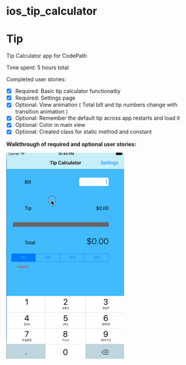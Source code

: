 # ios_tip_calculator

Tip
==================

Tip Calculator app for CodePath

Time spent: 5 hours total

Completed user stories:

* [x] Required: Basic tip calculator functionatliy
* [x] Required: Settings page
* [x] Optional: View animation ( Total bill and tip numbers change with transition animation )
* [x] Optional: Remember the default tip across app restarts and load it
* [x] Optional: Color in main view
* [x] Optional: Created class for static method and constant

**Walkthrough of required and optional user stories:**

![](tip_calculator.gif)
